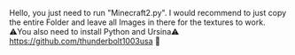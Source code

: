 Hello,
you just need to run "Minecraft2.py".
I would recommend to just copy the entire Folder and leave all Images in there for the textures to work.
⚠️You also need to install Python and Ursina⚠️
https://github.com/thunderbolt1003usa
🐧
